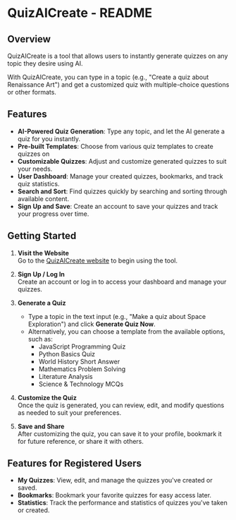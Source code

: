 # QuizAICreate - README

## Overview

QuizAICreate is a tool that allows users to instantly generate quizzes on any topic they desire using AI. 

With QuizAICreate, you can type in a topic (e.g., "Create a quiz about Renaissance Art") and get a customized quiz with multiple-choice questions or other formats.

## Features

- **AI-Powered Quiz Generation**: Type any topic, and let the AI generate a quiz for you instantly.
- **Pre-built Templates**: Choose from various quiz templates to create quizzes on
- **Customizable Quizzes**: Adjust and customize generated quizzes to suit your needs.
- **User Dashboard**: Manage your created quizzes, bookmarks, and track quiz statistics.
- **Search and Sort**: Find quizzes quickly by searching and sorting through available content.
- **Sign Up and Save**: Create an account to save your quizzes and track your progress over time.

## Getting Started

1. **Visit the Website**  
   Go to the [QuizAICreate website](https://github.com/junaid-mahmood/QuizAICreate) to begin using the tool.

2. **Sign Up / Log In**  
   Create an account or log in to access your dashboard and manage your quizzes.

3. **Generate a Quiz**  
   - Type a topic in the text input (e.g., "Make a quiz about Space Exploration") and click **Generate Quiz Now**.
   - Alternatively, you can choose a template from the available options, such as:
     - JavaScript Programming Quiz
     - Python Basics Quiz
     - World History Short Answer
     - Mathematics Problem Solving
     - Literature Analysis
     - Science & Technology MCQs

4. **Customize the Quiz**  
   Once the quiz is generated, you can review, edit, and modify questions as needed to suit your preferences.

5. **Save and Share**  
   After customizing the quiz, you can save it to your profile, bookmark it for future reference, or share it with others.


## Features for Registered Users

- **My Quizzes**: View, edit, and manage the quizzes you've created or saved.
- **Bookmarks**: Bookmark your favorite quizzes for easy access later.
- **Statistics**: Track the performance and statistics of quizzes you've taken or created.
